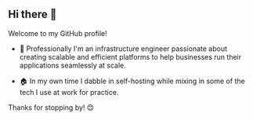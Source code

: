 ## Hi there 👋

Welcome to my GitHub profile! 

- 💼 Professionally I'm an infrastructure engineer passionate about creating scalable and efficient platforms to help businesses run their applications seamlessly at scale.

- 🏠 In my own time I dabble in self-hosting while mixing in some of the tech I use at work for practice.

Thanks for stopping by! 😊
